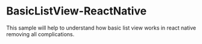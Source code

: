 # BasicListView-ReactNative
This sample will help to understand how basic list view works in react native removing all complications.
